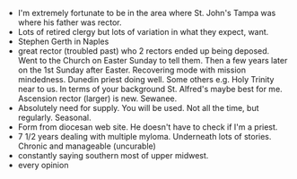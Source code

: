 - I'm extremely fortunate to be in the area where St. John's Tampa was where his father was rector.
- Lots of retired clergy but lots of variation in what they expect, want.
- Stephen Gerth in Naples
- great rector (troubled past) who 2 rectors ended up being deposed. Went to the Church on Easter Sunday to tell them. Then a few years later on the 1st Sunday after Easter. Recovering mode with mission mindedness. Dunedin priest doing well. Some others e.g. Holy Trinity near to us. In terms of your background St. Alfred's maybe best for me. Ascension rector (larger) is new. Sewanee.
- Absolutely need for supply. You will be used. Not all the time, but regularly. Seasonal.
- Form from diocesan web site. He doesn't have to check if I'm a priest.
- 7 1/2 years dealing with multiple myloma. Underneath lots of stories. Chronic and manageable (uncurable)
- constantly saying southern most of upper midwest.
- every opinion